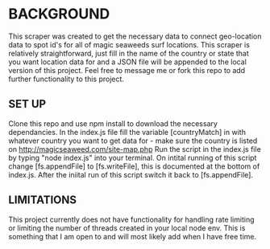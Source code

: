 # BACKGROUND

This scraper was created to get the necessary data to connect geo-location data to spot id's for all of magic seaweeds surf locations. This scraper is relatively straightforward, just fill in the name of the country or state that you want location data for and a JSON file will be appended to the local version of this project. Feel free to message me or fork this repo to add further functionality to this project.

## SET UP

Clone this repo and use npm install to download the necessary dependancies. In the index.js file fill the variable [countryMatch] in with whatever country you want to get data for - make sure the country is listed on http://magicseaweed.com/site-map.php Run the script in the index.js file by typing "node index.js" into your terminal. On intital running of this script change [fs.appendFile] to [fs.writeFile], this is documented at the bottom of index.js. After the iniital run of this script switch it back to [fs.appendFile].

## LIMITATIONS

This project currently does not have functionality for handling rate limiting or limiting the number of threads created in your local node env. This is something that I am open to and will most likely add when I have free time.

